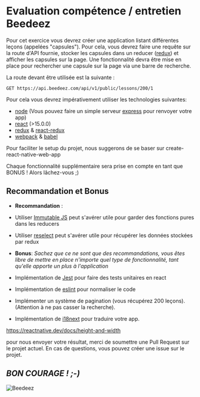 # **Evaluation compétence / entretien Beedeez**

Pour cet exercice vous devrez créer une application listant différentes leçons (appelées "capsules"). Pour cela, vous devrez faire une requête sur la route d'API fournie, stocker les capsules dans un reducer ([redux](http://redux.js.org/)) et afficher les capsules sur la page. Une fonctionnalité devra être mise en place pour rechercher une capsule sur la page via une barre de recherche.

La route devant être utilisée est la suivante :

    GET https://api.beedeez.com/api/v1/public/lessons/200/1

Pour cela vous devrez impérativement utiliser les technologies suivantes:

- [node](https://nodejs.org/en/) (Vous pouvez faire un simple serveur [express](https://expressjs.com/) pour renvoyer votre app)
- [react](https://reactjs.org/) (>15.0.0)
- [redux](http://redux.js.org/) & [react-redux](https://github.com/reactjs/react-redux)
- [webpack](https://webpack.github.io/) & [babel](https://babeljs.io/)

Pour faciliter le setup du projet, nous suggerons de se baser sur create-react-native-web-app

Chaque fonctionnalité supplémentaire sera prise en compte en tant que BONUS ! Alors lâchez-vous ;)


## **Recommandation et Bonus**

- **Recommandation** :

- Utiliser [Immutable JS](https://facebook.github.io/immutable-js/) peut s'avérer utile pour garder des fonctions pures dans les reducers
- Utiliser [reselect](https://github.com/reactjs/reselect) peut s'avérer utile pour récupérer les données stockées par redux

- **Bonus**:
*Sachez que ce ne sont que des recommandations, vous êtes libre de mettre en place n'importe quel type de fonctionnalité, tant qu'elle apporte un plus à l'application*

- Implémentation de [Jest](http://facebook.github.io/jest/) pour faire des tests unitaires en react
- Implémentation de [eslint](https://eslint.org/) pour normaliser le code
- Implémenter un système de pagination (vous récupérez 200 leçons). (Attention à ne pas casser la recherche).
- Implémentation de [i18next](https://www.i18next.com/) pour traduire votre app.

https://reactnative.dev/docs/height-and-width

pour nous envoyer votre résultat, merci de soumettre une Pull Request sur le projet actuel.
En cas de questions, vous pouvez créer une issue sur le projet.

## ***BON COURAGE ! ;-)***

![Beedeez](http://www.jaimelesstartups.fr/wp-content/uploads/2015/07/logo-Beedeez-01.png)
